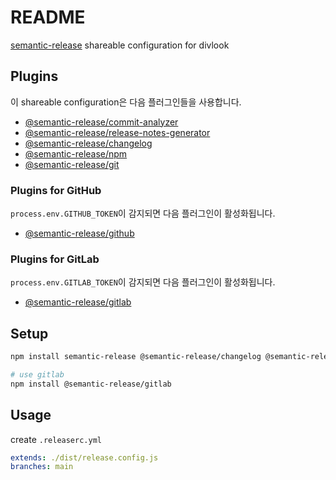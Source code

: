 # README

[semantic-release](https://github.com/semantic-release/semantic-release) shareable configuration for divlook

## Plugins

이 shareable configuration은 다음 플러그인들을 사용합니다.

-   [@semantic-release/commit-analyzer](https://github.com/semantic-release/commit-analyzer)
-   [@semantic-release/release-notes-generator](https://github.com/semantic-release/release-notes-generator)
-   [@semantic-release/changelog](https://github.com/semantic-release/changelog)
-   [@semantic-release/npm](https://github.com/semantic-release/npm)
-   [@semantic-release/git](https://github.com/semantic-release/git)

### Plugins for GitHub

`process.env.GITHUB_TOKEN`이 감지되면 다음 플러그인이 활성화됩니다.

-   [@semantic-release/github](https://github.com/semantic-release/github)

### Plugins for GitLab

`process.env.GITLAB_TOKEN`이 감지되면 다음 플러그인이 활성화됩니다.

-   [@semantic-release/gitlab](https://github.com/semantic-release/gitlab)

## Setup

```bash
npm install semantic-release @semantic-release/changelog @semantic-release/git

# use gitlab
npm install @semantic-release/gitlab
```

## Usage

create `.releaserc.yml`

```yml
extends: ./dist/release.config.js
branches: main
```
